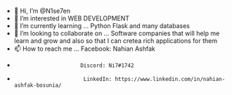- 👋 Hi, I’m @N1se7en
- 👀 I’m interested in WEB DEVELOPMENT
- 🌱 I’m currently learning ... Python Flask and many databases
- 💞️ I’m looking to collaborate on ... Software companies that will help me learn and grow and also so that I can cretea rich applications for them
- 📫 How to reach me ... Facebook: Nahian Ashfak
-                          Discord: Ni7#1742 
-                           LinkedIn: https://www.linkedin.com/in/nahian-ashfak-bosunia/


<!---
N1se7en/N1se7en is a ✨ special ✨ repository because its `README.md` (this file) appears on your GitHub profile.
You can click the Preview link to take a look at your changes.
--->
